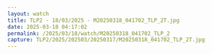 ```yaml
---
layout: watch
title: TLP2 - 18/03/2025 - M20250318_041702_TLP_2T.jpg
date: 2025-03-18 04:17:02
permalink: /2025/03/18/watch/M20250318_041702_TLP_2
capture: TLP2/2025/202503/20250317/M20250318_041702_TLP_2T.jpg
---
```

